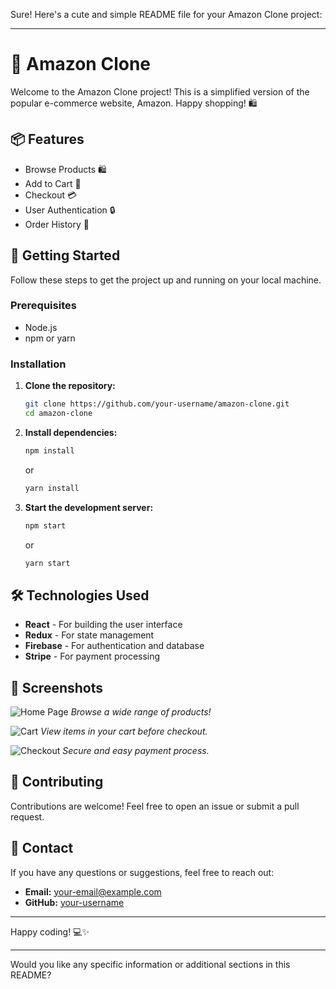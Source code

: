 Sure! Here's a cute and simple README file for your Amazon Clone project:

---

# 🛒 Amazon Clone

Welcome to the Amazon Clone project! This is a simplified version of the popular e-commerce website, Amazon. Happy shopping! 🛍️

## 📦 Features

- Browse Products 🛍️
- Add to Cart 🛒
- Checkout 💳
- User Authentication 🔒
- Order History 📜

## 🚀 Getting Started

Follow these steps to get the project up and running on your local machine.

### Prerequisites

- Node.js
- npm or yarn

### Installation

1. **Clone the repository:**
   ```bash
   git clone https://github.com/your-username/amazon-clone.git
   cd amazon-clone
   ```

2. **Install dependencies:**
   ```bash
   npm install
   ```
   or
   ```bash
   yarn install
   ```

3. **Start the development server:**
   ```bash
   npm start
   ```
   or
   ```bash
   yarn start
   ```

## 🛠️ Technologies Used

- **React** - For building the user interface
- **Redux** - For state management
- **Firebase** - For authentication and database
- **Stripe** - For payment processing

## 📸 Screenshots

![Home Page](https://66a77680ee416621d0c6e2cf--lambent-cheesecake-d35721.netlify.app/)
*Browse a wide range of products!*

![Cart](https://via.placeholder.com/800x400.png?text=Cart)
*View items in your cart before checkout.*

![Checkout](https://via.placeholder.com/800x400.png?text=Checkout)
*Secure and easy payment process.*

## 🤝 Contributing

Contributions are welcome! Feel free to open an issue or submit a pull request.

## 📧 Contact

If you have any questions or suggestions, feel free to reach out:

- **Email:** your-email@example.com
- **GitHub:** [your-username](https://github.com/your-username)

---

Happy coding! 💻✨

---

Would you like any specific information or additional sections in this README?
